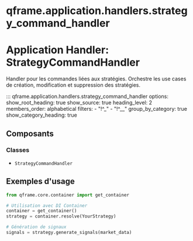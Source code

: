 # qframe.application.handlers.strategy_command_handler


Application Handler: StrategyCommandHandler
==========================================

Handler pour les commandes liées aux stratégies.
Orchestre les use cases de création, modification et suppression des stratégies.


::: qframe.application.handlers.strategy_command_handler
    options:
      show_root_heading: true
      show_source: true
      heading_level: 2
      members_order: alphabetical
      filters:
        - "!^_"
        - "!^__"
      group_by_category: true
      show_category_heading: true

## Composants

### Classes

- `StrategyCommandHandler`

## Exemples d'usage


```python
from qframe.core.container import get_container

# Utilisation avec DI Container
container = get_container()
strategy = container.resolve(YourStrategy)

# Génération de signaux
signals = strategy.generate_signals(market_data)
```
